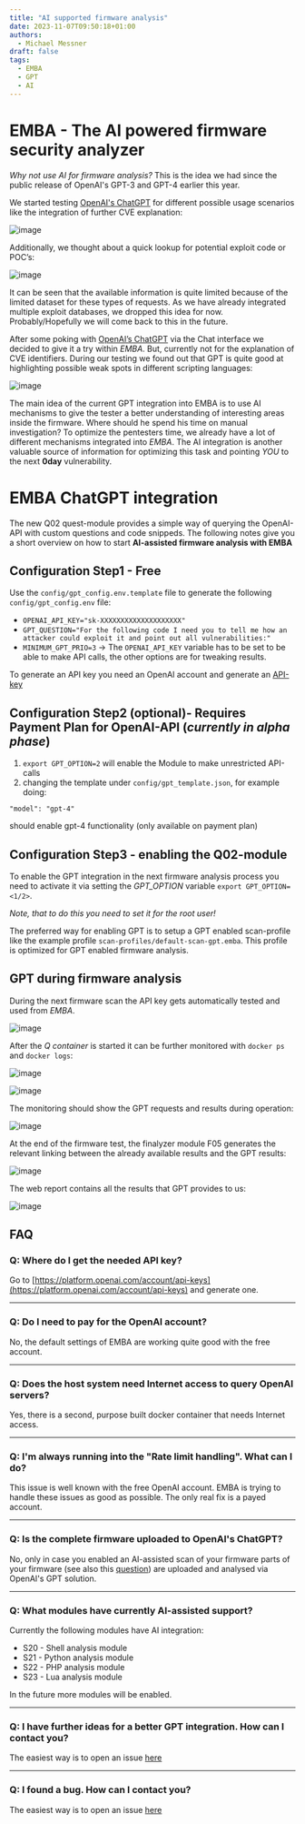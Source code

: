 ```yaml
---
title: "AI supported firmware analysis"
date: 2023-11-07T09:50:18+01:00
authors:
  - Michael Messner
draft: false
tags:
  - EMBA
  - GPT
  - AI
---
```


# EMBA - The AI powered firmware security analyzer

_Why not use AI for firmware analysis?_ This is the idea we had since the public release of OpenAI's GPT-3 and GPT-4 earlier this year.

We started testing [OpenAI's ChatGPT](https://chat.openai.com) for different possible usage scenarios like the integration of further CVE explanation:

![image](https://github.com/e-m-b-a/emba/assets/497520/16a0efa7-7f9e-4f2a-8f58-14a2114f5820)
 
Additionally, we thought about a quick lookup for potential exploit code or POC’s:

![image](https://github.com/e-m-b-a/emba/assets/497520/1ebad598-c1b1-4f81-a351-e8748a98e877)

It can be seen that the available information is quite limited because of the limited dataset for these types of requests. As we have already integrated multiple exploit databases, we dropped this idea for now. Probably/Hopefully we will come back to this in the future.

After some poking with [OpenAI’s ChatGPT](https://chat.openai.com) via the Chat interface we decided to give it a try within _EMBA_. But, currently not for the explanation of CVE identifiers. During our testing we found out that GPT is quite good at highlighting possible weak spots in different scripting languages:

![image](https://github.com/e-m-b-a/emba/assets/497520/ebfe6fe2-3c51-491b-8f36-ec9d1f3bcc01)

The main idea of the current GPT integration into EMBA is to use AI mechanisms to give the tester a better understanding of interesting areas inside the firmware. Where should he spend his time on manual investigation? To optimize the pentesters time, we already have a lot of different mechanisms integrated into _EMBA_. The AI integration is another valuable source of information for optimizing this task and pointing _YOU_ to the next **0day** vulnerability.

# EMBA ChatGPT integration

The new Q02 quest-module provides a simple way of querying the OpenAI-API with custom questions and code snippeds. The following notes give you a short overview on how to start **AI-assisted firmware analysis with EMBA**

## Configuration Step1 - Free

Use the `config/gpt_config.env.template` file to generate the following `config/gpt_config.env` file:
   * `OPENAI_API_KEY="sk-XXXXXXXXXXXXXXXXXXXX"`
   * `GPT_QUESTION="For the following code I need you to tell me how an attacker could exploit it and point out all vulnerabilities:"`
   * `MINIMUM_GPT_PRIO=3`
-> The `OPENAI_API_KEY` variable has to be set to be able to make API calls, the other options are for tweaking results.

To generate an API key you need an OpenAI account and generate an [API-key](https://platform.openai.com/account/api-keys)

## Configuration Step2 (optional)- Requires Payment Plan for OpenAI-API (*currently in alpha phase*)

1. `export GPT_OPTION=2` will enable the Module to make unrestricted API-calls
2. changing the template under `config/gpt_template.json`, for example doing: 
  
  `"model": "gpt-4"` 

should enable gpt-4 functionality (only available on payment plan)

## Configuration Step3 - enabling the Q02-module

To enable the GPT integration in the next firmware analysis process you need to activate it via setting the _GPT_OPTION_ variable `export GPT_OPTION=<1/2>`.

_Note, that to do this you need to set it for the root user!_

The preferred way for enabling GPT is to setup a GPT enabled scan-profile like the example profile `scan-profiles/default-scan-gpt.emba`. This profile is optimized for GPT enabled firmware analysis.

## GPT during firmware analysis

During the next firmware scan the API key gets automatically tested and used from _EMBA_.

![image](https://github.com/e-m-b-a/emba/assets/497520/c82f797c-fef8-4ba6-9641-b38f2da7662c)

After the _Q container_ is started it can be further monitored with `docker ps` and `docker logs`:

![image](https://github.com/e-m-b-a/emba/assets/497520/c230030a-5bf9-4f0c-9c37-d4fe8161342a)

![image](https://github.com/e-m-b-a/emba/assets/497520/0927f1f6-e594-46b1-a44a-b5f138231914)

The monitoring should show the GPT requests and results during operation:

![image](https://github.com/e-m-b-a/emba/assets/497520/35d3a759-500d-4e83-8650-f4266220382a)

At the end of the firmware test, the finalyzer module F05 generates the relevant linking between the already available results and the GPT results:

![image](https://github.com/e-m-b-a/emba/assets/497520/8547ab6c-27c1-4c27-a43f-3f62944e1003)

The web report contains all the results that GPT provides to us:

![image](https://github.com/e-m-b-a/emba/assets/497520/a33ba71f-8580-412f-90f6-37938196a8c7)

## FAQ

### Q: Where do I get the needed API key?
Go to [https://platform.openai.com/account/api-keys](https://platform.openai.com/account/api-keys) and generate one.

***

### Q: Do I need to pay for the OpenAI account?
No, the default settings of EMBA are working quite good with the free account.

***

### Q: Does the host system need Internet access to query OpenAI servers?
Yes, there is a second, purpose built docker container that needs Internet access.

***

### Q: I'm always running into the "Rate limit handling". What can I do?
This issue is well known with the free OpenAI account. EMBA is trying to handle these issues as good as possible. The only real fix is a payed account.

***

### Q: Is the complete firmware uploaded to OpenAI's ChatGPT?
No, only in case you enabled an AI-assisted scan of your firmware parts of your firmware (see also this [question](https://github.com/e-m-b-a/emba/wiki/AI-supported-firmware-analysis#q-what-modules-have-currently-ai-assisted-support)) are uploaded and analysed via OpenAI's GPT solution.

***

### Q: What modules have currently AI-assisted support?
Currently the following modules have AI integration:
* S20 - Shell analysis module
* S21 - Python analysis module
* S22 - PHP analysis module
* S23 - Lua analysis module

In the future more modules will be enabled.

***
### Q: I have further ideas for a better GPT integration. How can I contact you?
The easiest way is to open an issue [here](https://github.com/e-m-b-a/emba/issues)

***

### Q: I found a bug. How can I contact you?
The easiest way is to open an issue [here](https://github.com/e-m-b-a/emba/issues)
